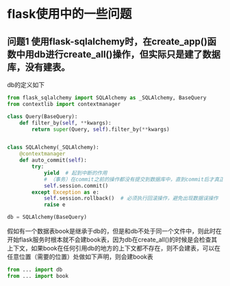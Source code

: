 # flask使用中的一些问题
## 问题1 使用flask-sqlalchemy时，在create_app()函数中用db进行create_all()操作，但实际只是建了数据库，没有建表。
db的定义如下
```python
from flask_sqlalchemy import SQLAlchemy as _SQLAlchemy, BaseQuery
from contextlib import contextmanager

class Query(BaseQuery):
    def filter_by(self, **kwargs):
        return super(Query, self).filter_by(**kwargs)


class SQLAlchemy(_SQLAlchemy):
    @contextmanager
    def auto_commit(self):
        try:
            yield  # 起到中断的作用
            # （事务）在commit之前的操作都没有提交到数据库中，直到commit后才真正提交到数据库中
            self.session.commit()
        except Exception as e:
            self.session.rollback()  # 必须执行回滚操作，避免出现数据误操作
            raise e

db = SQLAlchemy(BaseQuery)
```
假如有一个数据表book是继承于db的，但是和db不处于同一个文件中，则此时在开始flask服务时根本就不会建book表，因为db在create_all()的时候是会检查其上下文，如果book在任何引用db的地方的上下文都不存在，则不会建表，可以在任意位置（需要的位置）处做如下声明，则会建book表
```python
from ... import db
from ... import book
```